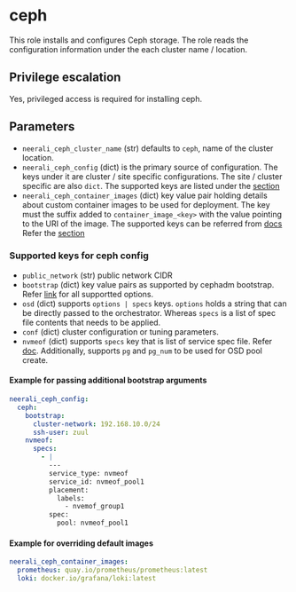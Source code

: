 # ceph

This role installs and configures Ceph storage. The role reads the configuration
information under the each cluster name / location.

## Privilege escalation

Yes, privileged access is required for installing ceph.

## Parameters

* `neerali_ceph_cluster_name` (str) defaults to `ceph`, name of the cluster
  location.
* `neerali_ceph_config` (dict) is the primary source of configuration. The keys
  under it are cluster / site specific configurations. The site / cluster
  specific are also `dict`. The supported keys are listed under the
  [section](#supported-keys-for-ceph-config)
* `neerali_ceph_container_images` (dict) key value pair holding details about
  custom container images to be used for deployment. The key must the suffix
  added to `container_image_<key>` with the value pointing to the URI of the
  image. The supported keys can be referred from
  [docs](https://docs.ceph.com/en/latest/cephadm/services/monitoring/#using-custom-images)
  Refer the [section](#example-for-overriding-default-images)

### Supported keys for ceph config

* `public_network` (str) public network CIDR
* `bootstrap` (dict) key value pairs as supported by cephadm bootstrap.
  Refer [link](https://docs.ceph.com/en/latest/man/8/cephadm/#bootstrap) for
  all supportted options.
* `osd` (dict) supports `options | specs` keys. `options` holds a string that
  can be directly passed to the orchestrator. Whereas `specs` is a list of spec
  file contents that needs to be applied.
* `conf` (dict) cluster configuration or tuning parameters.
* `nvmeof` (dict) supports `specs` key that is list of service spec file. Refer
  [doc](https://docs.ceph.com/en/latest/rbd/nvmeof-target-configure/). Additionally,
  supports `pg` and `pg_num` to be used for OSD pool create.

#### Example for passing additional bootstrap arguments

```YAML
neerali_ceph_config:
  ceph:
    bootstrap:
      cluster-network: 192.168.10.0/24
      ssh-user: zuul
    nvmeof:
      specs:
        - |
          ---
          service_type: nvmeof
          service_id: nvmeof_pool1
          placement:
            labels:
              - nvemof_group1
          spec:
            pool: nvmeof_pool1
```

#### Example for overriding default images

```YAML
neerali_ceph_container_images:
  prometheus: quay.io/prometheus/prometheus:latest
  loki: docker.io/grafana/loki:latest
```
